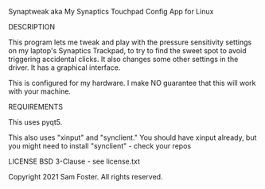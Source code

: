 Synaptweak
aka My Synaptics Touchpad Config App for Linux

DESCRIPTION

This program lets me tweak and play with the pressure sensitivity 
settings on my laptop's Synaptics Trackpad, to try to find the sweet
spot to avoid triggering accidental clicks. It also changes some other
settings in the driver. It has a graphical interface.

This is configured for my hardware. I make NO guarantee that this
will work with your machine.

REQUIREMENTS

This uses pyqt5.

This also uses "xinput" and "synclient." You should have xinput already,
but you might need to install "synclient" - check your repos

LICENSE
BSD 3-Clause - see license.txt 

Copyright 2021 Sam Foster. All rights reserved.
